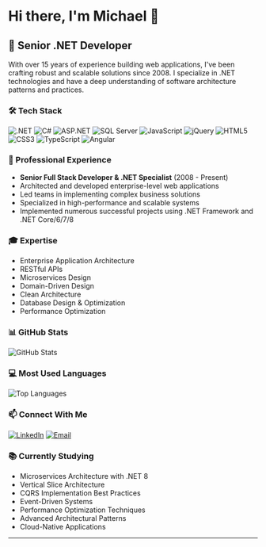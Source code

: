 # Hi there, I'm Michael 👋

## 🎯 Senior .NET Developer 

With over 15 years of experience building web applications, I've been crafting robust and scalable solutions since 2008. I specialize in .NET technologies and have a deep understanding of software architecture patterns and practices.

### 🛠️ Tech Stack
![.NET](https://img.shields.io/badge/-.NET-512BD4?style=flat&logo=dotnet&logoColor=white)
![C#](https://img.shields.io/badge/-C%23-239120?style=flat&logo=c-sharp&logoColor=white)
![ASP.NET](https://img.shields.io/badge/-ASP.NET-5C2D91?style=flat&logo=.net&logoColor=white)
![SQL Server](https://img.shields.io/badge/-SQL%20Server-CC2927?style=flat&logo=microsoft-sql-server&logoColor=white)
![JavaScript](https://img.shields.io/badge/-JavaScript-F7DF1E?style=flat&logo=javascript&logoColor=black)
![jQuery](https://img.shields.io/badge/-jQuery-0769AD?style=flat&logo=jquery&logoColor=white)
![HTML5](https://img.shields.io/badge/-HTML5-E34F26?style=flat&logo=html5&logoColor=white)
![CSS3](https://img.shields.io/badge/-CSS3-1572B6?style=flat&logo=css3&logoColor=white)
![TypeScript](https://img.shields.io/badge/-TypeScript-3178C6?style=flat&logo=typescript&logoColor=white)
![Angular](https://img.shields.io/badge/-Angular-DD0031?style=flat&logo=angular&logoColor=white)

### 💼 Professional Experience
- **Senior Full Stack Developer & .NET Specialist** (2008 - Present)
- Architected and developed enterprise-level web applications
- Led teams in implementing complex business solutions
- Specialized in high-performance and scalable systems
- Implemented numerous successful projects using .NET Framework and .NET Core/6/7/8

### 🎓 Expertise
- Enterprise Application Architecture
- RESTful APIs
- Microservices Design
- Domain-Driven Design
- Clean Architecture
- Database Design & Optimization
- Performance Optimization

### 📊 GitHub Stats
![GitHub Stats](https://github-readme-stats.vercel.app/api?username=michaelcdr&show_icons=true&theme=dracula)

### 💻 Most Used Languages
![Top Languages](https://github-readme-stats.vercel.app/api/top-langs/?username=michaelcdr&layout=compact&theme=dracula)

### 📫 Connect With Me
[![LinkedIn](https://img.shields.io/badge/-LinkedIn-0077B5?style=flat&logo=linkedin&logoColor=white)](https://www.linkedin.com/in/michael-costa-dos-reis/)
[![Email](https://img.shields.io/badge/-Email-D14836?style=flat&logo=gmail&logoColor=white)](mailto:michaelcdr@hotmail.com)

### 📚 Currently Studying
- Microservices Architecture with .NET 8
- Vertical Slice Architecture
- CQRS Implementation Best Practices
- Event-Driven Systems
- Performance Optimization Techniques
- Advanced Architectural Patterns
- Cloud-Native Applications

---
